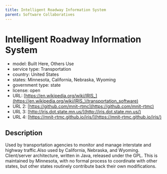 ```yaml
---
title: Intelligent Roadway Information System
parent: Software Collaboratives
---
```


# Intelligent Roadway Information System

- model: Built Here, Others Use
- service type: Transportation
- country: United States
- states: Minnesota, California, Nebraska, Wyoming
- government type: state
- license: open
- URL: [https://en.wikipedia.org/wiki/IRIS_](https://en.wikipedia.org/wiki/IRIS_)(transportation_software)
- URL 2: [https://github.com/mnit-rtmc](https://github.com/mnit-rtmc)
- URL 3: [http://iris.dot.state.mn.us/](http://iris.dot.state.mn.us/)
- URL 4: [https://mnit-rtmc.github.io/iris/](https://mnit-rtmc.github.io/iris/)

## Description

Used by transportation agencies to monitor and manage interstate and highway traffic.Also used by California, Nebraska, and Wyoming. Client/server architecture, written in Java, released under the GPL. This is maintained by Minnesota, with no formal process to coordinate with other states, but other states routinely contribute back their own modifications.

